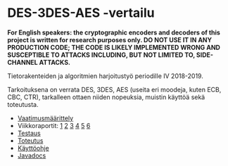 # DES-3DES-AES -vertailu
**For English speakers: the cryptographic encoders and decoders of this project is written for research purposes only. DO NOT USE IT IN ANY PRODUCTION CODE; THE CODE IS LIKELY IMPLEMENTED WRONG AND SUSCEPTIBLE TO ATTACKS INCLUDING, BUT NOT LIMITED TO, SIDE-CHANNEL ATTACKS.**

Tietorakenteiden ja algoritmien harjoitustyö periodille IV 2018-2019.

Tarkoituksena on verrata DES, 3DES, AES (useita eri moodeja, kuten ECB, CBC, CTR), tarkalleen ottaen niiden nopeuksia, muistin käyttöä sekä toteutusta.

* [Vaatimusmäärittely](https://github.com/hisahi/tiralabra-2019-des-aes/blob/master/doc/vaatimusmaarittely.md)
* Viikkoraportit: [1](https://github.com/hisahi/tiralabra-2019-des-aes/blob/master/doc/viikko1.md) [2](https://github.com/hisahi/tiralabra-2019-des-aes/blob/master/doc/viikko2.md) [3](https://github.com/hisahi/tiralabra-2019-des-aes/blob/master/doc/viikko3.md) [4](https://github.com/hisahi/tiralabra-2019-des-aes/blob/master/doc/viikko4.md) [5](https://github.com/hisahi/tiralabra-2019-des-aes/blob/master/doc/viikko5.md) [6](https://github.com/hisahi/tiralabra-2019-des-aes/blob/master/doc/viikko6.md)
* [Testaus](https://github.com/hisahi/tiralabra-2019-des-aes/blob/master/doc/testaus.md)
* [Toteutus](https://github.com/hisahi/tiralabra-2019-des-aes/blob/master/doc/toteutus.md)
* [Käyttöohje](https://github.com/hisahi/tiralabra-2019-des-aes/blob/master/doc/ohje.md)
* [Javadocs](https://github.com/hisahi/tiralabra-2019-des-aes/tree/master/doc/javadoc)


